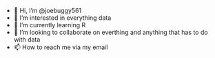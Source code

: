 - 👋 Hi, I’m @joebuggy561
- 👀 I’m interested in everything data
- 🌱 I’m currently learning R
- 💞️ I’m looking to collaborate on everthing and anything that has to do with data
- 📫 How to reach me via my email

<!---
joebuggy561/joebuggy561 is a ✨ special ✨ repository because its `README.md` (this file) appears on your GitHub profile.
You can click the Preview link to take a look at your changes.
--->

